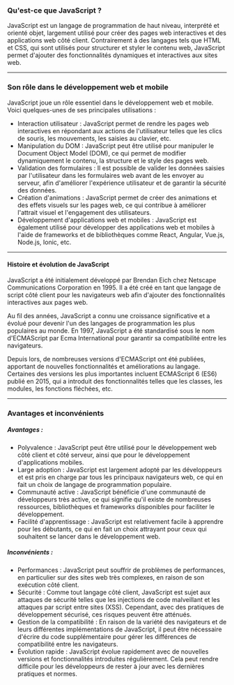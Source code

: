 
### Qu'est-ce que JavaScript ?

JavaScript est un langage de programmation de haut niveau, interprété et orienté objet, largement utilisé pour créer des pages web interactives et des applications web côté client. Contrairement à des langages tels que HTML et CSS, qui sont utilisés pour structurer et styler le contenu web, JavaScript permet d'ajouter des fonctionnalités dynamiques et interactives aux sites web.

---
### Son rôle dans le développement web et mobile

JavaScript joue un rôle essentiel dans le développement web et mobile. Voici quelques-unes de ses principales utilisations :

- Interaction utilisateur : JavaScript permet de rendre les pages web interactives en répondant aux actions de l'utilisateur telles que les clics de souris, les mouvements, les saisies au clavier, etc.
- Manipulation du DOM : JavaScript peut être utilisé pour manipuler le Document Object Model (DOM), ce qui permet de modifier dynamiquement le contenu, la structure et le style des pages web.
- Validation des formulaires : Il est possible de valider les données saisies par l'utilisateur dans les formulaires web avant de les envoyer au serveur, afin d'améliorer l'expérience utilisateur et de garantir la sécurité des données.
- Création d'animations : JavaScript permet de créer des animations et des effets visuels sur les pages web, ce qui contribue à améliorer l'attrait visuel et l'engagement des utilisateurs.
- Développement d'applications web et mobiles : JavaScript est également utilisé pour développer des applications web et mobiles à l'aide de frameworks et de bibliothèques comme React, Angular, Vue.js, Node.js, Ionic, etc.

---
#### Histoire et évolution de JavaScript

JavaScript a été initialement développé par Brendan Eich chez Netscape Communications Corporation en 1995. Il a été créé en tant que langage de script côté client pour les navigateurs web afin d'ajouter des fonctionnalités interactives aux pages web.

Au fil des années, JavaScript a connu une croissance significative et a évolué pour devenir l'un des langages de programmation les plus populaires au monde. En 1997, JavaScript a été standardisé sous le nom d'ECMAScript par Ecma International pour garantir sa compatibilité entre les navigateurs.

Depuis lors, de nombreuses versions d'ECMAScript ont été publiées, apportant de nouvelles fonctionnalités et améliorations au langage. Certaines des versions les plus importantes incluent ECMAScript 6 (ES6) publié en 2015, qui a introduit des fonctionnalités telles que les classes, les modules, les fonctions fléchées, etc.

---
### Avantages et inconvénients

##### Avantages :

- Polyvalence : JavaScript peut être utilisé pour le développement web côté client et côté serveur, ainsi que pour le développement d'applications mobiles.
- Large adoption : JavaScript est largement adopté par les développeurs et est pris en charge par tous les principaux navigateurs web, ce qui en fait un choix de langage de programmation populaire.
- Communauté active : JavaScript bénéficie d'une communauté de développeurs très active, ce qui signifie qu'il existe de nombreuses ressources, bibliothèques et frameworks disponibles pour faciliter le développement.
- Facilité d'apprentissage : JavaScript est relativement facile à apprendre pour les débutants, ce qui en fait un choix attrayant pour ceux qui souhaitent se lancer dans le développement web.
##### Inconvénients :

- Performances : JavaScript peut souffrir de problèmes de performances, en particulier sur des sites web très complexes, en raison de son exécution côté client.
- Sécurité : Comme tout langage côté client, JavaScript est sujet aux attaques de sécurité telles que les injections de code malveillant et les attaques par script entre sites (XSS). Cependant, avec des pratiques de développement sécurisé, ces risques peuvent être atténués.
- Gestion de la compatibilité : En raison de la variété des navigateurs et de leurs différentes implémentations de JavaScript, il peut être nécessaire d'écrire du code supplémentaire pour gérer les différences de compatibilité entre les navigateurs.
- Évolution rapide : JavaScript évolue rapidement avec de nouvelles versions et fonctionnalités introduites régulièrement. Cela peut rendre difficile pour les développeurs de rester à jour avec les dernières pratiques et normes.

